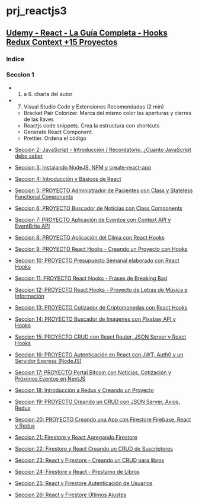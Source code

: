 # prj_reactjs3

## [Udemy - React - La Guía Completa - Hooks Redux Context +15 Proyectos](https://www.udemy.com/react-de-principiante-a-experto-creando-mas-de-10-aplicaciones/)

### Indice

### Seccion 1
- 1. a 6. charla del autor
- 7. Visual Studio Code y Extensiones Recomendadas (2 min)
    - Bracket Pair Colorizer. Marca del mismo color las aperturas y cierres de las llaves
    - Reactjs code snippets. Crea la estructura con shortcuts
    - Generate React Component.
    - Prettier. Ordena el código

- [Sección 2: JavaScript - Introducción / Recordatorio, ¿Cuanto JavaScript debo saber](https://github.com/eacevedof/prj_reactjs3/tree/master/sec02_javascript#secci%C3%B3n-2-javascript---introducci%C3%B3n-)
- [Seccion 3: Instalando NodeJS, NPM y create-react-app](https://github.com/eacevedof/prj_reactjs3/tree/master/sec03_create_react_app#3-instalando-nodejs-npm-y-create-react-app)
- [Seccion 4: Introducción y Básicos de React](https://github.com/eacevedof/prj_reactjs3/tree/master/sec04_intro_basicos_react#4-introducci%C3%B3n-y-b%C3%A1sicos-de-react)
- [Seccion 5: PROYECTO Administrador de Pacientes con Class y Stateless Functional Components](https://github.com/eacevedof/prj_reactjs3/tree/master/sec05_admin_pacientes#5-proyecto-administrador-de-pacientes-con-class-y-stateless-functional-components)
- [Seccion 6: PROYECTO Buscador de Noticias con Class Components](https://github.com/eacevedof/prj_reactjs3/tree/master/sec06_buscador_noticias#6-proyecto-buscador-de-noticias-con-class-components)
- [Seccion 7: PROYECTO Aplicación de Eventos con Context API y EventBrite API](https://github.com/eacevedof/prj_reactjs3/blob/master/sec07_buscador_eventos/README.md#7-proyecto-aplicaci%C3%B3n-de-eventos-con-context-api-y-eventbrite-api)
- [Seccion 8: PROYECTO Aplicación del Clima con React Hooks](https://github.com/eacevedof/prj_reactjs3/tree/master/sec08_clima_hooks#8-proyecto-aplicaci%C3%B3n-del-clima-con-react-hooks)
- [Seccion 9: PROYECTO React Hooks - Creando un Proyecto con Hooks](https://github.com/eacevedof/prj_reactjs3/tree/master/sec09_proyecto_hooks#9-proyecto-react-hooks---creando-un-proyecto-con-hooks)
- [Seccion 10: PROYECTO  Presupuesto Semanal elaborado con React Hooks]()
- [Seccion 11: PROYECTO React Hooks - Frases de Breaking Bad]()
- [Seccion 12: PROYECTO React Hooks - Proyecto de Letras de Música e Información]()
- [Seccion 13: PROYECTO Cotizador de Criptomonedas con React Hooks]()
- [Seccion 14: PROYECTO Buscador de Imágenes con Pixabay API y Hooks]()
- [Seccion 15: PROYECTO CRUD con React Router, JSON Server y React Hooks]()
- [Seccion 16: PROYECTO Autenticación en React con JWT, Auth0 y un Servidor Express (NodeJS)]()
- [Seccion 17: PROYECTO Portal Bitcoin con Noticias, Cotización y Próximos Eventos en NextJS]()
- [Seccion 18: Introducción a Redux y Creando un Proyecto]()
- [Seccion 19: PROYECTO Creando un CRUD con JSON Server, Axios, Redux]()
- [Seccion 20: PROYECTO Creando una App con Firestore  Firebase, React y Redux]()
- [Seccion 21: Firestore y React Agregando Firestore]()
- [Seccion 22: Firestore y React  Creando un CRUD de Suscriptores]()
- [Seccion 23: React y Firestore - Creando un CRUD para libros]()
- [Seccion 24: Firestore y React - Prestamo de Libros]()
- [Seccion 25: React y Firestore  Autenticación de Usuarios]()
- [Seccion 26: React y Firestore  Últimos Ajustes]()


